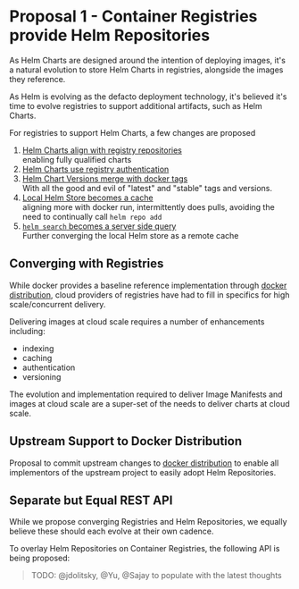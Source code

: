 # Proposal 1 - Container Registries provide Helm Repositories

As Helm Charts are designed around the intention of deploying images, it's a natural evolution to store Helm Charts in registries, alongside the images they reference. 

As Helm is evolving as the defacto deployment technology, it's believed it's time to evolve registries to support additional artifacts, such as Helm Charts.


For registries to support Helm Charts, a few changes are proposed
1. [Helm Charts align with registry repositories](./002-chart-registry-repo.md)  
  enabling fully qualified charts
1. [Helm Charts use registry authentication](./003-chart-authentication.md)  
1. [Helm Chart Versions merge with docker tags](./006-helm-version-tags.md)   
    With all the good and evil of "latest" and "stable" tags and versions.
1. [Local Helm Store becomes a cache](./007-helm-store-cache.md)  
  aligning more with docker run, intermittently does pulls, avoiding the need to continually call `helm repo add`
1. [`helm search` becomes a server side query](./008-helm-search-server-query.md)  
  Further converging the local Helm store as a remote cache


## Converging with Registries
While docker provides a baseline reference implementation through [docker distribution](https://github.com/docker/distribution), cloud providers of registries have had to fill in specifics for high scale/concurrent delivery. 

Delivering images at cloud scale requires a number of enhancements including:
- indexing
- caching
- authentication
- versioning

The evolution and implementation required to deliver Image Manifests and images at cloud scale are a super-set of the needs to deliver charts at cloud scale. 

## Upstream Support to Docker Distribution 

Proposal to commit upstream changes to [docker distribution](https://github.com/docker/distribution) to enable all implementors of the upstream project to easily adopt Helm Repositories. 

## Separate but Equal REST API

While we propose converging Registries and Helm Repositories, we equally believe these should each evolve at their own cadence. 

To overlay Helm Repositories on Container Registries, the following API is being proposed:

> TODO: @jdolitsky, @Yu, @Sajay to populate with the latest thoughts

